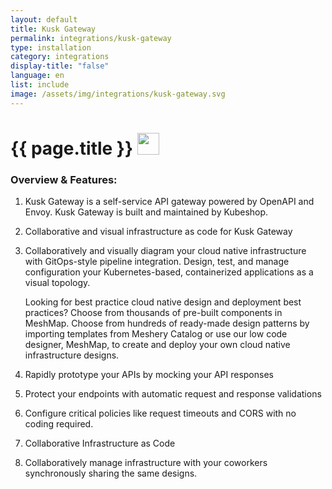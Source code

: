 ```yaml
---
layout: default
title: Kusk Gateway
permalink: integrations/kusk-gateway
type: installation
category: integrations
display-title: "false"
language: en
list: include
image: /assets/img/integrations/kusk-gateway.svg
---
```


<h1>{{ page.title }} <img src="{{ page.image }}" style="width: 35px; height: 35px;" /></h1>


<!-- This needs replaced with the Category property, not the sub-category.
 #### Category: kusk-gateway -->

### Overview & Features:
1. Kusk Gateway is a self-service API gateway powered by OpenAPI and Envoy. Kusk Gateway is built and maintained by Kubeshop.

2. Collaborative and visual infrastructure as code for Kusk Gateway

4. 
    Collaboratively and visually diagram your cloud native infrastructure with GitOps-style pipeline integration. Design, test, and manage configuration your Kubernetes-based, containerized applications as a visual topology.



    Looking for best practice cloud native design and deployment best practices? Choose from thousands of pre-built components in MeshMap. Choose from hundreds of ready-made design patterns by importing templates from Meshery Catalog or use our low code designer, MeshMap, to create and deploy your own cloud native infrastructure designs.



5. Rapidly prototype your APIs by mocking your API responses

6.  Protect your endpoints with automatic request and response validations

7. Configure critical policies like request timeouts and CORS with no coding required.

8. Collaborative Infrastructure as Code

9. Collaboratively manage infrastructure with your coworkers synchronously sharing the same designs.

